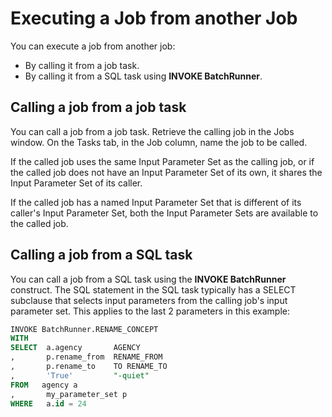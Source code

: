 # Executing a Job from another Job

You can execute a job from another job:

- By calling it from a job task.
- By calling it from a SQL task using **INVOKE BatchRunner**.

## Calling a job from a job task

You can call a job from a job task. Retrieve the calling job in the Jobs window. On the Tasks tab, in the Job column, name the job to be called.

If the called job uses the same Input Parameter Set as the calling job, or if the called job does not have an Input Parameter Set of its own, it shares the Input Parameter Set of its caller.

If the called job has a named Input Parameter Set that is different of its caller's Input Parameter Set, both the Input Parameter Sets are available to the called job.

## Calling a job from a SQL task

You can call a job from a SQL task using the **INVOKE BatchRunner** construct. The SQL statement in the SQL task typically has a SELECT subclause that selects input parameters from the calling job's input parameter set. This applies to the last 2 parameters in this example:

```sql
INVOKE BatchRunner.RENAME_CONCEPT
WITH
SELECT  a.agency       AGENCY
,       p.rename_from  RENAME_FROM
,       p.rename_to    TO RENAME_TO
,       'True'         "-quiet"
FROM   agency a
,       my_parameter_set p
WHERE   a.id = 24

```